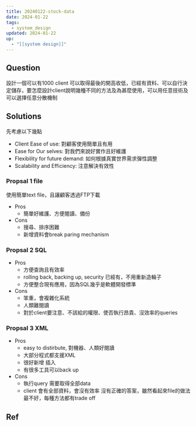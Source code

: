 ```yaml
---
title: 20240122-stock-data
date: 2024-01-22
tags:
  - system_design
updated: 2024-01-22
up:
  - "[[system design]]"
---
```

## Question
設計一個可以有1000 client 可以取得最後的開高收低，已經有資料、可以自行決定儲存，要怎麼設計client說明幾種不同的方法及為甚麼使用，可以用任意技術及可以選擇任意分散機制
## Solutions
先考慮以下幾點
- Client Ease of use: 對顧客使用簡單且有用
- Ease for Our selves: 對我們來說好實作且好維護
- Flexibility for future demand: 如何根據真實世界需求彈性調整
- Scalability and Efficiency: 注意解決有效性 
### Propsal 1 file
使用簡單text file，且讓顧客透過FTP下載
- Pros
	- 簡單好維護、方便閱讀、備份
- Cons
	- 搜尋、排序困難
	- 新增資料會break paring mechanism
### Propsal 2 SQL
- Pros
	- 方便查詢且有效率
	- rolling back, backing up, security 已經有，不用重新造輪子
	- 方便整合現有應用，因為SQL幾乎是軟體開發標準
- Cons
	- 笨重，會複雜化系統
	- 人類難閱讀
	- 對於client要注意、不該給的權限、使否執行昂貴、沒效率的queries
### Propsal 3 XML
- Pros
	- easy to distirbute, 對機器、人類好閱讀
	- 大部分程式都支援XML
	- 很好新增 插入
	- 有很多工具可以back up 
- Cons
	- 執行query 需要取得全部data
	- client 會有全部資料，會沒有效率
沒有正確的答案，雖然看起來file的做法最不好，每種方法都有trade off


## Ref
